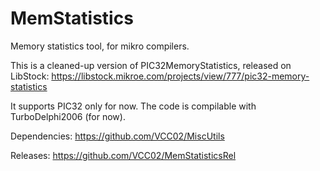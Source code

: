 # MemStatistics
Memory statistics tool, for mikro compilers.

This is a cleaned-up version of PIC32MemoryStatistics, released on LibStock: https://libstock.mikroe.com/projects/view/777/pic32-memory-statistics

It supports PIC32 only for now. The code is compilable with TurboDelphi2006 (for now).

Dependencies: https://github.com/VCC02/MiscUtils

Releases: https://github.com/VCC02/MemStatisticsRel

